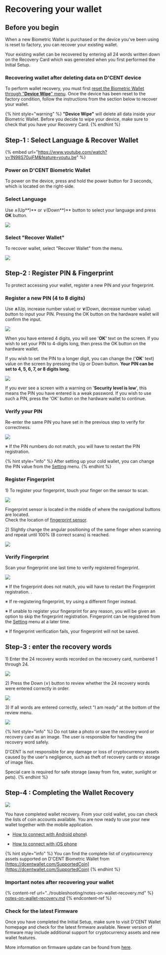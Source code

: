 # Recovering your wallet

## Before you begin <a href="before-start" id="before-start"></a>

When a new Biometric Wallet is purchased or the device you've been using is reset to factory, you can recover your existing wallet.&#x20;

Your existing wallet can be recovered by entering all 24 words written down on the Recovery Card which was generated when you first performed the Initial Setup.&#x20;

### Recovering wallet after deleting data on D'CENT device&#x20;

To perform wallet recovery, you must first [reset the Biometric Wallet through "**Device Wipe**" menu](setting-menu.md#device-wipe). Once the device has been reset to the factory condition, follow the instructions from the section below to recover your wallet.&#x20;

{% hint style="warning" %}
**"Device Wipe"** will delete all data inside your Biometric Wallet. Before you decide to wipe your device, make sure to check that you have your Recovery Card.
{% endhint %}

## Step-1 : Select Language & Recover Wallet

{% embed url="https://www.youtube.com/watch?v=1N98S70ujFM&feature=youtu.be" %}

### Power on D'CENT Biometric Wallet

To power on the device, press and hold the power button for 3 seconds, which is located on the right-side.

### Select Language

Use ∧(Up**)** or ∨(Down**)** button to select your language and press **OK** button.

![](<../.gitbook/assets/image (2).png>)

### Select "Recover Wallet"

To recover wallet, select "Recover Wallet" from the menu.

![](<../.gitbook/assets/image (59).png>)

## Step-2 : Register PIN & Fingerprint

To protect accessing your wallet, register a new PIN and your fingerprint.

### Register a new PIN (4 to 8 digits)

Use **∧**(Up, increase number value) or **∨**(Down, decrease number value) button to input your PIN. Pressing the OK button on the hardware wallet will confirm the input.

![](<../.gitbook/assets/1 (3).png>)

When you have entered 4 digits, you will see '**OK'** text on the screen. If you wish to set your PIN to 4-digits long, then press the OK button on the hardware wallet.&#x20;

If you wish to set the PIN to a longer digit, you can change the ('**OK**' text) value on the screen by pressing the Up or Down button. **Your PIN can be set to 4, 5, 6, 7, or 8 digits long**.   &#x20;

![](<../.gitbook/assets/2 (4).png>)

If you ever see a screen with a warning on '**Security level is low**', this means the PIN you have entered is a weak password. If you wish to use such a PIN, press the 'OK' button on the hardware wallet to continue.&#x20;

### Verify your &#xD;PIN

Re-enter the same PIN you have set in the previous step to verify for correctness.

![](<../.gitbook/assets/3 (3).png>)

&#x20;※ If the PIN numbers do not match, you will have to restart the PIN registration.

{% hint style="info" %}
After setting up your cold wallet, you can change the PIN value from the [Setting](setting-menu.md) menu.
{% endhint %}

### Register Fingerprint

1\) To register your fingerprint, touch your finger on the sensor to scan.

![](<../.gitbook/assets/image (55).png>)

Fingerprint sensor is located in the middle of where the navigational buttons are located. \
Check the location of [fingerprint sensor](setting-up.md#before-start).

2\) Slightly change the angular positioning of the same finger when scanning and repeat until 100% (8 correct scans) is reached.

![](<../.gitbook/assets/image (111).png>)

### Verify Fingerprint

Scan your fingerprint one last time to verify registered fingerprint.

![](<../.gitbook/assets/image (133).png>)

※ If the fingerprint does not match, you will have to restart the Fingerprint registration..

※ If re-registering fingerprint, try using a different finger instead.

※ If unable to register your fingerprint for any reason, you will be given an option to skip the fingerprint registration. Fingerprint can be registered from the [Setting](setting-menu.md) menu at a later time.

※ If fingerprint verification fails, your fingerprint will not be saved.

## Step-3 : enter the recovery words <a href="3" id="3"></a>

1\) Enter the 24 recovery words recorded on the recovery card, numbered 1 through 24.

![](<../.gitbook/assets/image (181).png>)

2\) Press the Down (∨) button to review whether the 24 recovery words were entered correctly in order.

![](<../.gitbook/assets/image (205).png>)

3\) If all words are entered correctly, select "I am ready" at the bottom of the review menu.

![](<../.gitbook/assets/image (105).png>)

{% hint style="info" %}
Do not take a photo or save the recovery word or recovery card as an image. The user is responsible for handling the recovery word safely.&#x20;

D'CENT is not responsible for any damage or loss of cryptocurrency assets caused by the user's negligence, such as theft of recovery cards or storage of image files.&#x20;

Special care is required for safe storage (away from fire, water, sunlight or pets).
{% endhint %}

## Step-4 : Completing the Wallet Recovery

![](<../.gitbook/assets/image (109).png>)

You have completed wallet recovery. From your cold wallet, you can check the lists of coin accounts available. You are now ready to use your new wallet together with the mobile application.

* [How to connect with Android phone](android-connect/)\

* [How to connect with iOS phone](iphone-connect.md)

{% hint style="info" %}
You can find the complete list of cryptocurrency assets supported on D'CENT Biometric Wallet from [https://dcentwallet.com/SupportedCoin](https://dcentwallet.com/SupportedCoin)
{% endhint %}

### Important notes after recovering your wallet

{% content-ref url="../troubleshooting/notes-on-wallet-recovery.md" %}
[notes-on-wallet-recovery.md](../troubleshooting/notes-on-wallet-recovery.md)
{% endcontent-ref %}

### Check for the latest Firmware

Once you have completed the Initial Setup, make sure to visit D'CENT Wallet homepage and check for the latest firmware available. Newer version of firmware may include additional support for cryptocurrency assets and new wallet features.

More information on firmware update can be found from [here](firmware-update/).
